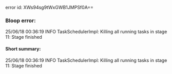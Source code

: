 error id: XWs94sg9tWxGWB1JMPSf0A==
### Bloop error:

25/06/18 00:36:19 INFO TaskSchedulerImpl: Killing all running tasks in stage 11: Stage finished
#### Short summary: 

25/06/18 00:36:19 INFO TaskSchedulerImpl: Killing all running tasks in stage 11: Stage finished
